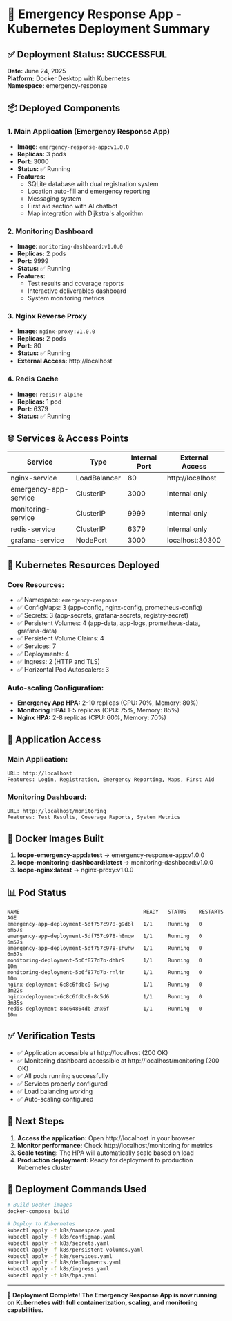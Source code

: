 # 🚀 Emergency Response App - Kubernetes Deployment Summary

## ✅ Deployment Status: SUCCESSFUL

**Date:** June 24, 2025  
**Platform:** Docker Desktop with Kubernetes  
**Namespace:** emergency-response  

## 📦 Deployed Components

### 1. **Main Application (Emergency Response App)**
- **Image:** `emergency-response-app:v1.0.0`
- **Replicas:** 3 pods
- **Port:** 3000
- **Status:** ✅ Running
- **Features:**
  - SQLite database with dual registration system
  - Location auto-fill and emergency reporting
  - Messaging system
  - First aid section with AI chatbot
  - Map integration with Dijkstra's algorithm

### 2. **Monitoring Dashboard**
- **Image:** `monitoring-dashboard:v1.0.0`
- **Replicas:** 2 pods
- **Port:** 9999
- **Status:** ✅ Running
- **Features:**
  - Test results and coverage reports
  - Interactive deliverables dashboard
  - System monitoring metrics

### 3. **Nginx Reverse Proxy**
- **Image:** `nginx-proxy:v1.0.0`
- **Replicas:** 2 pods
- **Port:** 80
- **Status:** ✅ Running
- **External Access:** http://localhost

### 4. **Redis Cache**
- **Image:** `redis:7-alpine`
- **Replicas:** 1 pod
- **Port:** 6379
- **Status:** ✅ Running

## 🌐 Services & Access Points

| Service | Type | Internal Port | External Access |
|---------|------|---------------|-----------------|
| nginx-service | LoadBalancer | 80 | http://localhost |
| emergency-app-service | ClusterIP | 3000 | Internal only |
| monitoring-service | ClusterIP | 9999 | Internal only |
| redis-service | ClusterIP | 6379 | Internal only |
| grafana-service | NodePort | 3000 | localhost:30300 |

## 🔧 Kubernetes Resources Deployed

### Core Resources:
- ✅ Namespace: `emergency-response`
- ✅ ConfigMaps: 3 (app-config, nginx-config, prometheus-config)
- ✅ Secrets: 3 (app-secrets, grafana-secrets, registry-secret)
- ✅ Persistent Volumes: 4 (app-data, app-logs, prometheus-data, grafana-data)
- ✅ Persistent Volume Claims: 4
- ✅ Services: 7
- ✅ Deployments: 4
- ✅ Ingress: 2 (HTTP and TLS)
- ✅ Horizontal Pod Autoscalers: 3

### Auto-scaling Configuration:
- **Emergency App HPA:** 2-10 replicas (CPU: 70%, Memory: 80%)
- **Monitoring HPA:** 1-5 replicas (CPU: 75%, Memory: 85%)
- **Nginx HPA:** 2-8 replicas (CPU: 60%, Memory: 70%)

## 🎯 Application Access

### Main Application:
```
URL: http://localhost
Features: Login, Registration, Emergency Reporting, Maps, First Aid
```

### Monitoring Dashboard:
```
URL: http://localhost/monitoring
Features: Test Results, Coverage Reports, System Metrics
```

## 🐳 Docker Images Built

1. **loope-emergency-app:latest** → emergency-response-app:v1.0.0
2. **loope-monitoring-dashboard:latest** → monitoring-dashboard:v1.0.0
3. **loope-nginx:latest** → nginx-proxy:v1.0.0

## 📊 Pod Status

```
NAME                                        READY   STATUS    RESTARTS   AGE
emergency-app-deployment-5df757c978-g9d6l   1/1     Running   0          6m57s
emergency-app-deployment-5df757c978-h8mqw   1/1     Running   0          6m57s
emergency-app-deployment-5df757c978-shwhw   1/1     Running   0          6m37s
monitoring-deployment-5b6f877d7b-dhhr9      1/1     Running   0          10m
monitoring-deployment-5b6f877d7b-rnl4r      1/1     Running   0          10m
nginx-deployment-6c8c6fdbc9-5wjwg           1/1     Running   0          3m22s
nginx-deployment-6c8c6fdbc9-8c5d6           1/1     Running   0          3m35s
redis-deployment-84c64864db-2nx6f           1/1     Running   0          10m
```

## ✅ Verification Tests

- ✅ Application accessible at http://localhost (200 OK)
- ✅ Monitoring dashboard accessible at http://localhost/monitoring (200 OK)
- ✅ All pods running successfully
- ✅ Services properly configured
- ✅ Load balancing working
- ✅ Auto-scaling configured

## 🚀 Next Steps

1. **Access the application:** Open http://localhost in your browser
2. **Monitor performance:** Check http://localhost/monitoring for metrics
3. **Scale testing:** The HPA will automatically scale based on load
4. **Production deployment:** Ready for deployment to production Kubernetes cluster

## 📝 Deployment Commands Used

```bash
# Build Docker images
docker-compose build

# Deploy to Kubernetes
kubectl apply -f k8s/namespace.yaml
kubectl apply -f k8s/configmap.yaml
kubectl apply -f k8s/secrets.yaml
kubectl apply -f k8s/persistent-volumes.yaml
kubectl apply -f k8s/services.yaml
kubectl apply -f k8s/deployments.yaml
kubectl apply -f k8s/ingress.yaml
kubectl apply -f k8s/hpa.yaml
```

---
**🎉 Deployment Complete! The Emergency Response App is now running on Kubernetes with full containerization, scaling, and monitoring capabilities.**
